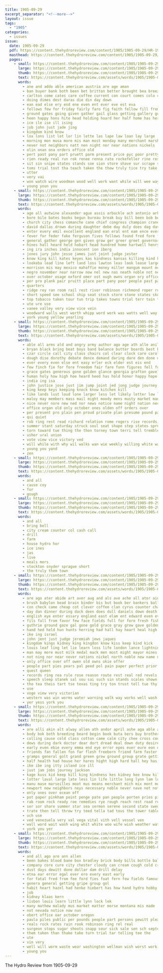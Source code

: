 ```yaml
---
title: 1905-09-29
excerpt_separator: "<!--more-->"
layout: issue
tags:
  - "1905"
categories:
  - issues
issue:
  date: 1905-09-29
  pdf: https://content.thehydroreview.com/content/1905/1905-09-29/HR-1905-09-29.pdf
  masthead: https://content.thehydroreview.com/content/1905/1905-09-29/masthead/HR-1905-09-29.jpg
  pages:
    - small: https://content.thehydroreview.com/content/1905/1905-09-29/small/HR-1905-09-29-01.jpg
      large: https://content.thehydroreview.com/content/1905/1905-09-29/large/HR-1905-09-29-01.jpg
      thumb: https://content.thehydroreview.com/content/1905/1905-09-29/thumbnails/HR-1905-09-29-01.jpg
      text: https://content.thehydroreview.com/assets/words/1905/1905-09-29/HR-1905-09-29-01.txt
      words:
        - ane and addo able american austria are age aman
        - ban buyer bank both been bet britton better brought bea breeze barb box basi best but bills bern beat bring board business beer bert
        - carlton come cates care coffee current con court comes colo coo can caddo cal cor county cam city case caney clea close
        - doing dimes dest daras die din day down
        - ean ead else ery end ene even ent ever eve est eva
        - fellows few for friday fairly faro fig faith fellow fill from frank fast france fresh first far fair farm
        - ground gates going given gather gail glass getting gallery guns goods game good grit germany
        - heen happy hons hite head holding hoard her half home has heres hastings had hydro held him haskell how hardware
        - ice ile ise ill ising
        - job john just jade jing
        - kingdom kind know
        - lox lons list lot lor lin lette las lape law loan lay large
        - morning mon musa more mis man most monday many merchant marsh money malin might must motto men may
        - never not neighbors natt nen night nor near nations nickels
        - olin onan ona orders office old
        - pert past pany part pruett parm present price pyc poor pretty piece pounds per proper pio persons people pers profit portugal
        - rien ready real run rok renee renna rate rockefeller rine rest rene
        - sit sin snipe states stands soe sion store shave sur scrape safe sale selling stein sell score stack snapp september stuff stock son sense shoe senge save she sees sumption snyder see sper sunday state
        - toms trial tost tha teach taken the thow truly tice try take tell tom ting tree than tory tho tough tae
        - utter
        - very vai
        - won watch wire woodman wood well work want while will wee way west ways with wall world werk was weck
        - young youn you
    - small: https://content.thehydroreview.com/content/1905/1905-09-29/small/HR-1905-09-29-02.jpg
      large: https://content.thehydroreview.com/content/1905/1905-09-29/large/HR-1905-09-29-02.jpg
      thumb: https://content.thehydroreview.com/content/1905/1905-09-29/thumbnails/HR-1905-09-29-02.jpg
      text: https://content.thehydroreview.com/assets/words/1905/1905-09-29/HR-1905-09-29-02.txt
      words:
        - age all autwine alexander ague assis arbuckle ach antonio arkansas acres agers agi and ald ane abbey armour august aver adi aim agent arson ates ata are apache american ago allega
        - bore bile bates books begun bureau break buy bill been bob better brothers brew bar burwell both burford bec but broshears body buggy board big brought back brewers business buys bern bis bring began bond buyers bryant broom barrett
        - church city chess comanche cane chief congress champion crane can come course cheyenne cate care court colts citizen cattle cocci change case chant crim check cham council carry clowdus child corn charles cox chamberlain cons cumberland cho comes company con coney corporal caddo cell college came cornish cases county colt cord center clayton
        - david dallas drown during daughter debe day duly does dag davis dickerson dry death don dick deputy done days dian dumas dise down
        - enter every emil excellent england ean eral ent eam ence ever early
        - fever for feder fake ferguson fives fellows found fred fore fell fire fitzgerald fine fall firm first fines fatal fair frazer full forth fears force fon foot from former few
        - general gather george gen given grow ger greer greet governor guthrie gies gone gun geronimo goods ground grown going goede grand gang gilbert
        - hines hall heard held hobart head hundred home hartwell henry holt henning hast hurlburt her hood hons hose hydro house handle honor hita horace heen hess had has homa horse holes hainer hope humphrey higgins holding humphry han him hach
        - ing ira inches india innocent ion iberg
        - jones jury john jesse james just joint judge jester
        - know king kill kates keyes kas kindness kansas killing kind keen kingfisher kimbrough
        - lookeba lead line left land loss lawton leas look lease large law long loch les lands live last lucile lincoln laws lars life lot lions lindsay
        - morrison mis may mexico mahaffie money miller mangum mount mcalester matter must mountain mus mak much man merchan mung moun matthew more mail millican march miss men many made mitchell maryland miner moody mon missouri mer method mans max members milter
        - negro november near narrow now nel new nas neath noble not neck nine nations nation never news night ney names
        - over october osage oxford omer ost ough owns organ ory office old orders only
        - per pro plank pair pruitt place part pany poor people past paper president post pald plasterer pain pap pay price person phy payment points pounds press persons ping pauls present pos peed paxton pose pal plant
        - quarters
        - ridge rey ran room rail rest river robinson richmond roper rush riding rung rear run rhodes rule
        - short speed see school ship seat stock store stone states skull safe shown stolen saw selling six strain sult stand sera slight sippl solo shawnee she steer september sane said sho sketch shoulders sayre shoot switch sus sale student ser stream story stevens sell small soe stands scott street silver self samuel sulzberger such set south send state struck sour skipworth
        - top tobacco taken tour tun trip takes towns trial terr tain tax tory ten thie town tetrick thurman the tree toe ted thor thy team tha than then ton texas tell too terri tennessee trust thing take thi torney terrell tes them ting title test tri threats tho
        - ute ure use
        - vanee valley very view vice vein
        - woodward walls west worth whipp word work was watts well way week weeks wide went war with world won weather wife white wee wan wey while warden wasson wagon walter western wine whip welte working weil will washington
        - york young yellow yearling
    - small: https://content.thehydroreview.com/content/1905/1905-09-29/small/HR-1905-09-29-03.jpg
      large: https://content.thehydroreview.com/content/1905/1905-09-29/large/HR-1905-09-29-03.jpg
      thumb: https://content.thehydroreview.com/content/1905/1905-09-29/thumbnails/HR-1905-09-29-03.jpg
      text: https://content.thehydroreview.com/assets/words/1905/1905-09-29/HR-1905-09-29-03.txt
      words:
        - able all arms ald and angry army author ago age ath alle anil arkansas are agent america
        - bryan black bring beat boys band balance butter boards best but bulk bears bales bea broad board brick bis bas bran bow bitter big bands been base brother body ber belong business ballot brave bir bulls better begin blind butler
        - czar circle call city class chairs col clear clock care carolina colony chase chick counter comes court corn cape citizen crown center charles chance cases cause can cam cheap cook county cry con come cotton cure calvin case cora
        - dough dise dorothy debate dence demand daring dare den done during date down degree dressing daily denver doe dawes dian desire doing die daughter death dea dress day dallas danger days duty
        - ever every even else ent easy erler eck elder est eis end
        - few finch fie for fore freedom fair fare funn figures fell full fellow franco funny from far fon front fatal francis face fine fail fight faith french first friend firm
        - grace gates generous gone golden glance georgia grafton gavel greenville guise good globe gong grand gol guard general going guess given getting gala
        - human holy how high hoe heard heed has hold honor happy hope huntington him hung hop hero holding hush hand house hatt holder hands horns hence hall her hasty hood halt held hard heis head had
        - india ing isa
        - john justice jose just jim jump joint jed jong judge journey
        - king keep keys keeping knock know kitchen kill
        - like lands lust loud lone larger less let likely letter low linen lull land love large lein lovely little life lang lynn loft labor longer lincoln lawyer latter lan langs laws living long line ler later look last law
        - maloy may members mass mail might moody mens musty market mans muster means mock most million manilla made mere must many minister much men mcalester moment middle marble min more masters man morning mer mean mat morris mare
        - nice never nore new ned nor news notice name night nation necessary noth now note ney not norman needs
        - office organ old only october ones olden off orders over
        - per present pro plain pen proud private plan presume pound past price paradise power pull paradiso people persons pretty para process pearl president pose pan peo place part pass pinch plenty
        - qui quiet
        - rob ring rest read richard relation rome rogers rise records rising room reading reach round rather rou reason rought risk rope
        - summer stant saturday struck soul seat shape step states sprung still six say steady san session small store salad sur saw sol salt sion seo such state savage short side seum sense sit slow seats sala study speech sho see strange stand september sell south stores season stands shows strong seen said som scarlet save sake stone stem sky sessions sembly simple sat she sible son smile shall signs sees single sleep surprise scarce selves sting schiller share sup
        - torn toward tue thing the thon torney town terri tell tremble taken too tory texas tongue tor take them ten tone than ties table teed tilt train times then touch tears top thomas thousand tette treme tour throne tho truly
        - usher ural union
        - vote view vice victory ved
        - will while with why wil walks wan wie weekly willing white want world washington whit way wonder worthy was william word work warn worst winter well working wise worth words wilson
        - young you yand
        - zen
    - small: https://content.thehydroreview.com/content/1905/1905-09-29/small/HR-1905-09-29-04.jpg
      large: https://content.thehydroreview.com/content/1905/1905-09-29/large/HR-1905-09-29-04.jpg
      thumb: https://content.thehydroreview.com/content/1905/1905-09-29/thumbnails/HR-1905-09-29-04.jpg
      text: https://content.thehydroreview.com/assets/words/1905/1905-09-29/HR-1905-09-29-04.txt
      words:
        - and all
        - cause coy
        - for
        - gough
    - small: https://content.thehydroreview.com/content/1905/1905-09-29/small/HR-1905-09-29-05.jpg
      large: https://content.thehydroreview.com/content/1905/1905-09-29/large/HR-1905-09-29-05.jpg
      thumb: https://content.thehydroreview.com/content/1905/1905-09-29/thumbnails/HR-1905-09-29-05.jpg
      text: https://content.thehydroreview.com/assets/words/1905/1905-09-29/HR-1905-09-29-05.txt
      words:
        - and all
        - bring bell
        - city cream counter col cash call
        - drill
        - farm
        - house hydro hor
        - ice ines
        - jas
        - live
        - meals mers
        - stockton snyder sprague short
        - the truly them town
    - small: https://content.thehydroreview.com/content/1905/1905-09-29/small/HR-1905-09-29-06.jpg
      large: https://content.thehydroreview.com/content/1905/1905-09-29/large/HR-1905-09-29-06.jpg
      thumb: https://content.thehydroreview.com/content/1905/1905-09-29/thumbnails/HR-1905-09-29-06.jpg
      text: https://content.thehydroreview.com/assets/words/1905/1905-09-29/HR-1905-09-29-06.txt
      words:
        - are ago ater abide art aver aug and als ave ache all ator ain
        - brush babylon bead brain binder bis but book ber bankers ball bulk been burn bel back business body best band box bar brave baby battle brought born begin bottle brilliant buffalo beau bright baca
        - con check came cheap cot clever coffee clan cyrus counter change coast circle cost come city crown clover charles cure christ close cons cream castoria creek can coto course clay
        - day dan dinner during dack deen does dull daniels down death drea duke dot doles doom dallas daniel
        - english eye enter essary england east elam ent edward even every
        - fils fall from favor few face fields full for fore fresh fish folly floor first fults fear fon fam france fix
        - guthrie ground gaze gal gone gold grace gray grow gave golden good gladys gate glad
        - hand hed held hun hunts herring had hall hay heart heal high heads heard home hast hes heaven has herb hable her human how him honor hon
        - ike ing israel
        - john jent just judge jeremiah jews jaques
        - kingdom kings kidney king kingdon know kiss keep kind kick
        - louis leaf ling let lie learn loss life london lance lightning lord lear left londo larger lesson lan les last lust louie love large longer lately like
        - man may more must milk medal mack men most might mayor mines much mean mineral mention money merry mas made marge moral mone morning members meal mich market
        - not ning nor near never nations nickel north noble new name ned ness now
        - only office over off owen old owns okie offer
        - people part pies pears pal peed pol pain paper perfect prior pinches pleasant pay price polle powder pint per points place press persia power
        - quest queen
        - records ring rea rule rose reason route rest real red revels reg rome rather river ramble race ret rich ready
        - speech sleep stanek sal sou sai such sin stands scales shown state sames sour speak single spire struck sins say story sports sunday severe simple strange son summ see she seen sch sting strength senter shall sani school service strong sale sprain still send salt smail sport saving senator silo seek siren small
        - tho tea theis tart tse texas ting try ton trust tell tue thy tobacco towne thing the tune towns than thon times tom toledo ten table take tant tenn them tol then throne thou taken till
        - use
        - voge view very victorian
        - western was win worms water warning walk way works well wash why with wave world wall will wagon wise worst while worth wat words word wine
        - yer yess york you
    - small: https://content.thehydroreview.com/content/1905/1905-09-29/small/HR-1905-09-29-07.jpg
      large: https://content.thehydroreview.com/content/1905/1905-09-29/large/HR-1905-09-29-07.jpg
      thumb: https://content.thehydroreview.com/content/1905/1905-09-29/thumbnails/HR-1905-09-29-07.jpg
      text: https://content.thehydroreview.com/assets/words/1905/1905-09-29/HR-1905-09-29-07.txt
      words:
        - are alli akin alt alway allen ath andor april ashe aga able ave alas ames all aud atty adams aten ache ald anda agent ary ago ashurst and ain alphonse ask
        - body bok both breeding beard begin book buta bers buy brothers bible brand big bidding bottle bere brush board brow brought bis brings box back beg bar brilliant bellevue butter blue born best but base been boston blood bottles broom boson burg brown better
        - colling cause cold class cotton came calm city chee cross county call cane cine cream cleveland camden can course caine cases case chill coast church card come corte cor cin chestnut con cid corn comes compo cau conroe cure channel comfort
        - dews during dark doctor dear dort dread deal down duty desire does day douglas dubuque dinner death dodds doing danger dae dose dyes devel dies days dairy
        - early even ebie every emma end eye error epes ever eure eon ence eagles eve else ege
        - friends fan fallen fon far flesh freeborn friend farm faster few finn felt found fair fest fox free face fall fee farmer full fees fears from first fish for faith fannie forks fund field french fail fear folk
        - gramps general golt grand green grow ground group grate getting gard given good gave gentle gran goward
        - half health had house her hares hight high hard hall hey has hind hunts happy heard hole handsome how human harm houston him hee hands hot hare hapgood hamlin home hair hop hunter hope
        - ike ibe ing itty island ice ill
        - just jam jobs journey jackson
        - kage kuss kid keep kill king kindness kes kidney kee know kilbourne kind kees
        - lotter laval large late less lin life little long lynn lam lot longer like living lloyd loving lucinda lead loud lar lie land lady love links lydia lenox latter
        - manu mase marseilles moot mus means merchant mich mix mont muslin min mere might money most minis men mine moment moral masa more mandi miles mate matter mass man milk massing mills many minn menkel made mean modest moat mis method much mom mares melbourne melon must mal mile milch moto mines may
        - newport now neighbors neys necessary noble never nave not noth need narrow nan nobles nish nobel night new noe ney neste near name
        - only ones over ocean off
        - pot paper pinkham point penge pate pan people porten pries pils part price pain paris peoples person putnam patent pare pink phy pretty press pree prey pene parisian pale pair pure pow pee pase place private powder pay profit
        - rab room rock ready roe remedies rye rough reach rest road real rea read roseboom reason rust rupley rather russell record ramos rich red
        - ser sor share summer star sea sermon serene second state swedish stranger sal stuck said subject simple staring sample shake sous such sick swede suite sept stopp special speak streets scale seem standard sun scales sheffield sela sink saxon sons say savoy sult shorty sweet standing size stone sow sale sport seat shows south surplus see susan seme still she severa seems sed sense stuff sad sol ship signs slight send strong sells seen short soap surface sou steady saw small sion
        - trate then tell throw try teed tella tad tous the tower table thao tow take tho town tary tonic tha tine train than towers them thea times trial texas tote tam tes taken too thro
        - uch use
        - ved venezuela very val vega vital vith vell vessel ven
        - wall word wait wash wing whit white woo wife wish weather watkins william willing winding wedding wal was week weekly world washington weit write wonders worn water why will wide walls wheel wit well wisdom weeks work went warm walla worst windows wil wear williams walk with wile worth wee
        - york you yer
    - small: https://content.thehydroreview.com/content/1905/1905-09-29/small/HR-1905-09-29-08.jpg
      large: https://content.thehydroreview.com/content/1905/1905-09-29/large/HR-1905-09-29-08.jpg
      thumb: https://content.thehydroreview.com/content/1905/1905-09-29/thumbnails/HR-1905-09-29-08.jpg
      text: https://content.thehydroreview.com/assets/words/1905/1905-09-29/HR-1905-09-29-08.txt
      words:
        - and all ago are ann allen
        - been bakes blood bane box bradley brick body bills bottle ballard bryan best burhans
        - company core cure city chester cloudy can cream cough cold crier cad ches
        - dust days dewitt done dollar dam drill delay
        - etna ear error egal ever ero every east early
        - for fatal fred from fee ford fies foat fern few fields famous fresh
        - genera general getting gripe group gol
        - habit heart hazel had henke hiebert has how hand hydro hobby
        - job
        - kidney klaas kern
        - lisbon louis learn little lynn lock lek
        - many mathew malady mus market matter morse montana mis made
        - not nevada notice now nun
        - obert office oar october oregon
        - paula piles public per pounds people part persons pewitt pleasant plana preve pay pata
        - reals rock rates rain rook robinson ring rel real
        - surgeon stops sugar shoots snapp sour sick sale sen sch september san safe standard son say setting salt slight stand selling snow sher strain signs small strength second spell store
        - them taken than thake take turn trial tar telling tee the
        - ute
        - vin very
        - well will worm waste wear washington wellman wish worst work
        - young you
---
```


The Hydro Review from 1905-09-29

<!--more-->

